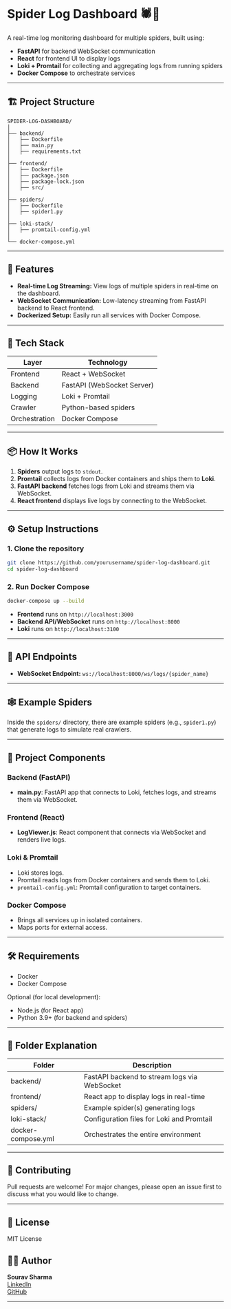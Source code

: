 
# Spider Log Dashboard 🕷️📜

A real-time log monitoring dashboard for multiple spiders, built using:
- **FastAPI** for backend WebSocket communication
- **React** for frontend UI to display logs
- **Loki + Promtail** for collecting and aggregating logs from running spiders
- **Docker Compose** to orchestrate services

---

## 🏗️ Project Structure

```
SPIDER-LOG-DASHBOARD/
│
├── backend/
│   ├── Dockerfile
│   ├── main.py
│   ├── requirements.txt
│
├── frontend/
│   ├── Dockerfile
│   ├── package.json
│   ├── package-lock.json
│   ├── src/
│
├── spiders/
│   ├── Dockerfile
│   ├── spider1.py
│
├── loki-stack/
│   ├── promtail-config.yml
│
└── docker-compose.yml
```

---

## 🚀 Features

- **Real-time Log Streaming:** View logs of multiple spiders in real-time on the dashboard.
- **WebSocket Communication:** Low-latency streaming from FastAPI backend to React frontend.
- **Dockerized Setup:** Easily run all services with Docker Compose.

---

## 🧰 Tech Stack

| Layer     | Technology |
|-----------|------------|
| Frontend  | React + WebSocket |
| Backend   | FastAPI (WebSocket Server) |
| Logging   | Loki + Promtail |
| Crawler   | Python-based spiders |
| Orchestration | Docker Compose |

---

## 📦 How It Works

1. **Spiders** output logs to `stdout`.
2. **Promtail** collects logs from Docker containers and ships them to **Loki**.
3. **FastAPI backend** fetches logs from Loki and streams them via WebSocket.
4. **React frontend** displays live logs by connecting to the WebSocket.

---

## ⚙️ Setup Instructions

### 1. Clone the repository

```bash
git clone https://github.com/yourusername/spider-log-dashboard.git
cd spider-log-dashboard
```

### 2. Run Docker Compose

```bash
docker-compose up --build
```

- **Frontend** runs on `http://localhost:3000`
- **Backend API/WebSocket** runs on `http://localhost:8000`
- **Loki** runs on `http://localhost:3100`

---

## 🔗 API Endpoints

- **WebSocket Endpoint:** `ws://localhost:8000/ws/logs/{spider_name}`

---

## 🕸️ Example Spiders

Inside the `spiders/` directory, there are example spiders (e.g., `spider1.py`) that generate logs to simulate real crawlers.

---

## 📝 Project Components

### Backend (FastAPI)
- **main.py**: FastAPI app that connects to Loki, fetches logs, and streams them via WebSocket.

### Frontend (React)
- **LogViewer.js**: React component that connects via WebSocket and renders live logs.

### Loki & Promtail
- Loki stores logs.
- Promtail reads logs from Docker containers and sends them to Loki.
- `promtail-config.yml`: Promtail configuration to target containers.

### Docker Compose
- Brings all services up in isolated containers.
- Maps ports for external access.

---

## 🛠️ Requirements

- Docker
- Docker Compose

Optional (for local development):
- Node.js (for React app)
- Python 3.9+ (for backend and spiders)

---

## 📂 Folder Explanation

| Folder      | Description                              |
|-------------|------------------------------------------|
| backend/    | FastAPI backend to stream logs via WebSocket |
| frontend/   | React app to display logs in real-time   |
| spiders/    | Example spider(s) generating logs        |
| loki-stack/ | Configuration files for Loki and Promtail |
| docker-compose.yml | Orchestrates the entire environment |

---

## 🙌 Contributing

Pull requests are welcome! For major changes, please open an issue first to discuss what you would like to change.

---

## 📄 License

MIT License

## 👨‍💻 Author

**Sourav Sharma**  
[LinkedIn](https://www.linkedin.com/in/sourav-sharma-519bb2157/)  
[GitHub](https://github.com/SouravSharma10)

---
